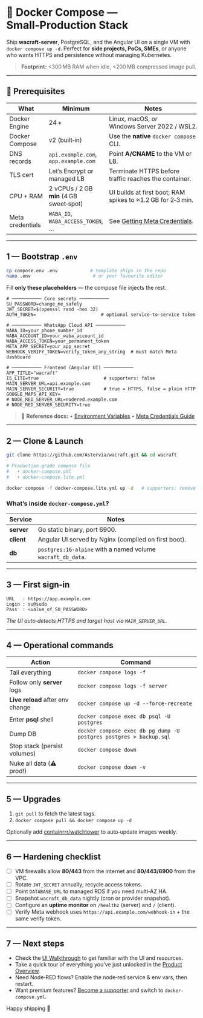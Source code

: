 # 🐳 Docker Compose — Small‑Production Stack

Ship **wacraft‑server**, PostgreSQL, and the Angular UI on a single VM with
`docker compose up ‑d`. Perfect for **side projects, PoCs, SMEs**, or anyone who
wants HTTPS and persistence without managing Kubernetes.

> **Footprint:** <300 MB RAM when idle, <200 MB compressed image pull.

---

## 🧰 Prerequisites

| What             | Minimum                                  | Notes                                                       |
| ---------------- | ---------------------------------------- | ----------------------------------------------------------- |
| Docker Engine    | 24 +                                     | Linux, macOS, _or_ Windows Server 2022 / WSL2.              |
| Docker Compose   | v2 (built‑in)                            | Use the **native** `docker compose` CLI.                    |
| DNS records      | `api.example.com`, `app.example.com`     | Point **A/CNAME** to the VM or LB.                          |
| TLS cert         | Let’s Encrypt or managed LB              | Terminate HTTPS before traffic reaches the container.       |
| CPU + RAM        | 2 vCPUs / 2 GB **min** (4 GB sweet‑spot) | UI builds at first boot; RAM spikes to ≈1.2 GB for 2‑3 min. |
| Meta credentials | `WABA_ID`, `WABA_ACCESS_TOKEN`, …        | See [Getting Meta Credentials](config/meta-setup.md).       |

---

## 1 — Bootstrap **`.env`**

```bash
cp compose.env .env            # template ships in the repo
nano .env                       # or your favourite editor
```

Fill **only these placeholders** — the compose file injects the rest.

```env
# ─────────── Core secrets ───────────
SU_PASSWORD=change_me_safely
JWT_SECRET=$(openssl rand -hex 32)
AUTH_TOKEN=                        # optional service‑to‑service token

# ─────────── WhatsApp Cloud API ───────────
WABA_ID=your_phone_number_id
WABA_ACCOUNT_ID=your_waba_account_id
WABA_ACCESS_TOKEN=your_permanent_token
META_APP_SECRET=your_app_secret
WEBHOOK_VERIFY_TOKEN=verify_token_any_string  # must match Meta dashboard

# ─────────── Frontend (Angular UI) ───────────
APP_TITLE="wacraft"
IS_LITE=true                        # supporters: false
MAIN_SERVER_URL=api.example.com
MAIN_SERVER_SECURITY=true           # true = HTTPS, false = plain HTTP
GOOGLE_MAPS_API_KEY=
# NODE_RED_SERVER_URL=nodered.example.com
# NODE_RED_SERVER_SECURITY=true
```

> 📝 **Reference docs:**
> • [Environment Variables](config/env-vars.md)
> • [Meta Credentials Guide](config/meta-setup.md)

---

## 2 — Clone & Launch

```bash
git clone https://github.com/Astervia/wacraft.git && cd wacraft

# Production‑grade compose file
#   • docker-compose.yml
#   • docker-compose.lite.yml

docker compose -f docker-compose.lite.yml up -d   # supporters: remove the `.lite` suffix
```

### What’s inside `docker-compose.yml`?

| Service    | Notes                                                       |
| ---------- | ----------------------------------------------------------- |
| **server** | Go static binary, port 6900.                                |
| **client** | Angular UI served by Nginx (compiled on first boot).        |
| **db**     | `postgres:16‑alpine` with a named volume `wacraft_db_data`. |

---

## 3 — First sign‑in

```text
URL   : https://app.example.com
Login : su@sudo
Pass  : <value_of_SU_PASSWORD>
```

_The UI auto‑detects HTTPS and target host via `MAIN_SERVER_URL`._

---

## 4 — Operational commands

| Action                           | Command                                                            |
| -------------------------------- | ------------------------------------------------------------------ |
| Tail everything                  | `docker compose logs -f`                                           |
| Follow only **server** logs      | `docker compose logs -f server`                                    |
| **Live reload** after env change | `docker compose up -d --force-recreate`                            |
| Enter **psql** shell             | `docker compose exec db psql -U postgres`                          |
| Dump DB                          | `docker compose exec db pg_dump -U postgres postgres > backup.sql` |
| Stop stack (persist volumes)     | `docker compose down`                                              |
| Nuke all data (⚠️ prod!)         | `docker compose down -v`                                           |

---

## 5 — Upgrades

1. `git pull` to fetch the latest tags.
2. `docker compose pull && docker compose up -d`

Optionally add [containrrr/watchtower](https://github.com/containrrr/watchtower) to auto‑update images weekly.

---

## 6 — Hardening checklist

- [ ] VM firewalls allow **80/443** from the internet and **80/443/6900** from the VPC.
- [ ] Rotate `JWT_SECRET` annually; recycle access tokens.
- [ ] Point `DATABASE_URL` to managed RDS if you need multi‑AZ HA.
- [ ] Snapshot `wacraft_db_data` nightly (cron or provider snapshot).
- [ ] Configure an **uptime monitor** on `/healthz` (server) and `/` (client).
- [ ] Verify Meta webhook uses `https://api.example.com/webhook-in` + the same verify token.

---

## 7 — Next steps

- Check the [UI Walkthrough](../guide/ui.md) to get familiar with the UI and resources.
- Take a quick tour of everything you’ve just unlocked in the [Product Overview](../guide/overview.md).
- Need Node‑RED flows? Enable the node‑red service & env vars, then restart.
- Want premium features? [Become a supporter](../support/plans.md) and switch to `docker-compose.yml`.

Happy shipping 🚀
